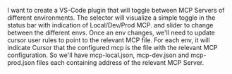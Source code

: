 I want to create a VS-Code plugin that will toggle between MCP Servers of different environments.
The selector will visualize a simple toggle in the status bar with indication of Local/Dev/Prod MCP. and slider to change between the different envs.
Once an env changes, we'll need to update cursor user rules to point to the relevant MCP file.
For each env, it will indicate Cursor that the configured mcp is the file with the relevant MCP configuration. So we'll have mcp-local.json, mcp-dev.json and mcp-prod.json files each containing address of the relevant MCP Server.